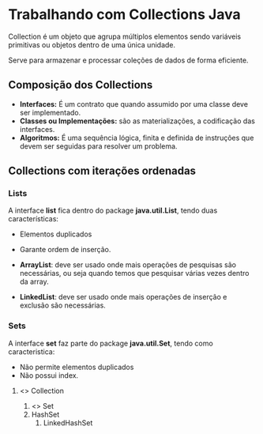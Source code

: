 # Trabalhando com Collections Java

Collection é um objeto que agrupa múltiplos elementos sendo variáveis primitivas ou objetos dentro de uma única unidade.

Serve para armazenar e processar coleções de dados de forma eficiente.

## Composição dos Collections

- **Interfaces:** É um contrato que quando assumido por uma classe deve ser implementado.
- **Classes ou Implementações:** são as materializações, a codificação das interfaces.
- **Algoritmos:** É uma sequência lógica, finita e definida de instruções que devem ser seguidas para resolver um problema.

## Collections com iterações ordenadas

### Lists
A interface **list** fica dentro do package **java.util.List**, tendo duas características:
- Elementos duplicados
- Garante ordem de inserção.

- **ArrayList**: deve ser usado onde mais operações de pesquisas são necessárias, ou seja quando temos que pesquisar várias vezes dentro da array.
- **LinkedList**: deve ser usado onde mais operações de inserção e exclusão são necessárias.

### Sets
A interface **set** faz parte do package **java.util.Set**, tendo como caracteristica:
- Não permite elementos duplicados
- Não possui index.

1. <<interface>> Collection
   1. <<interface>> Set
   2. HashSet
      1. LinkedHashSet


